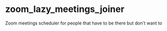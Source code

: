 # zoom_lazy_meetings_joiner
Zoom meetings scheduler for people that have to be there but don't want to
